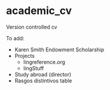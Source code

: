 academic_cv
===========

Version controlled cv

To add:

- Karen Smith Endowment Scholarship
- Projects
	- lingreference.org
	- lingStuff
- Study abroad (director)
- Rasgos distintivos table